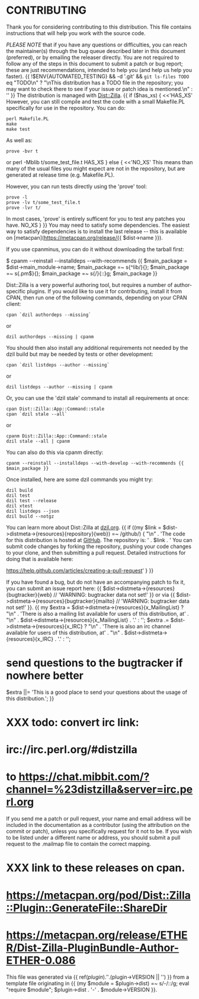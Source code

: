 
CONTRIBUTING
============

Thank you for considering contributing to this distribution.  This file
contains instructions that will help you work with the source code.

*PLEASE NOTE* that if you have any questions or difficulties, you can reach the
maintainer(s) through the bug queue described later in this document
(preferred), or by emailing the releaser directly. You are not required to
follow any of the steps in this document to submit a patch or bug report;
these are just recommendations, intended to help you (and help us help you
faster).
{{
!$ENV{AUTOMATED_TESTING} && -d '.git' && `git ls-files TODO` eq "TODO\n"
  ? "\nThis distribution has a TODO file in the repository; you may want to check
there to see if your issue or patch idea is mentioned.\n"
  : ''
}}
The distribution is managed with [Dist::Zilla](https://metacpan.org/release/Dist-Zilla).
{{ if ($has_xs) { <<'HAS_XS'
However, you can still compile and test the code with a small Makefile.PL
specifically for use in the repository.  You can do:

    perl Makefile.PL
    make
    make test

As well as:

    prove -bvr t
or
    perl -Mblib t/some_test_file.t
HAS_XS
} else { <<'NO_XS'
This means than many of the usual files you might expect are not in the
repository, but are generated at release time (e.g. Makefile.PL).

However, you can run tests directly using the 'prove' tool:

    prove -l
    prove -lv t/some_test_file.t
    prove -lvr t/

In most cases, 'prove' is entirely sufficent for you to test any
patches you have.
NO_XS
} }}
You may need to satisfy some dependencies.  The easiest way to satisfy
dependencies is to install the last release -- this is available on
[metacpan](https://metacpan.org/release/{{ $dist->name }}).

If you use cpanminus, you can do it without downloading the tarball first:

  $ cpanm --reinstall --installdeps --with-recommends {{
  $main_package = $dist->main_module->name;
  $main_package =~ s{^lib/}{};
  $main_package =~ s{\.pm$}{};
  $main_package =~ s{/}{::}g;
  $main_package
}}

Dist::Zilla is a very powerful authoring tool, but requires a number of
author-specific plugins.  If you would like to use it for contributing,
install it from CPAN, then run one of the following commands, depending on
your CPAN client:

    cpan `dzil authordeps --missing`

or

    dzil authordeps --missing | cpanm

You should then also install any additional requirements not needed by the
dzil build but may be needed by tests or other development:

    cpan `dzil listdeps --author --missing`

or

    dzil listdeps --author --missing | cpanm

Or, you can use the 'dzil stale' command to install all requirements at once:

    cpan Dist::Zilla::App::Command::stale
    cpan `dzil stale --all`

or

    cpanm Dist::Zilla::App::Command::stale
    dzil stale --all | cpanm

You can also do this via cpanm directly:

    cpanm --reinstall --installdeps --with-develop --with-recommends {{ $main_package }}

Once installed, here are some dzil commands you might try:

    dzil build
    dzil test
    dzil test --release
    dzil xtest
    dzil listdeps --json
    dzil build --notgz

You can learn more about Dist::Zilla at [dzil.org](http://dzil.org).
{{
if ((my $link = $dist->distmeta->{resources}{repository}{web}) =~ /github/) {
"\n" . 'The code for this distribution is hosted at [GitHub](https://github.com).
The repository is: ' . $link . '
You can submit code changes by forking the repository, pushing your code
changes to your clone, and then submitting a pull request. Detailed
instructions for doing that is available here:

https://help.github.com/articles/creating-a-pull-request' }
}}

If you have found a bug, but do not have an accompanying patch to fix it, you
can submit an issue report here:
{{ $dist->distmeta->{resources}{bugtracker}{web} // 'WARNING: bugtracker data not set!' }}
or via {{ $dist->distmeta->{resources}{bugtracker}{mailto} // 'WARNING: bugtracker data not set!' }}.
{{
my $extra = $dist->distmeta->{resources}{x_MailingList}
    ? "\n" . 'There is also a mailing list available for users of this distribution, at' . "\n" . $dist->distmeta->{resources}{x_MailingList} . '.'
    : '';
$extra .= $dist->distmeta->{resources}{x_IRC}
    ? "\n" . 'There is also an irc channel available for users of this distribution, at' . "\n" . $dist->distmeta->{resources}{x_IRC} . '.'
    : '';
# send questions to the bugtracker if nowhere better
$extra ||= 'This is a good place to send your questions about the usage of this distribution.';
}}
# XXX todo: convert irc link:
# irc://irc.perl.org/#distzilla
# to https://chat.mibbit.com/?channel=%23distzilla&server=irc.perl.org

If you send me a patch or pull request, your name and email address will be
included in the documentation as a contributor (using the attribution on the
commit or patch), unless you specifically request for it not to be.  If you
wish to be listed under a different name or address, you should submit a pull
request to the .mailmap file to contain the correct mapping.

# XXX link to these releases on cpan.
# https://metacpan.org/pod/Dist::Zilla::Plugin::GenerateFile::ShareDir
# https://metacpan.org/release/ETHER/Dist-Zilla-PluginBundle-Author-ETHER-0.086

This file was generated via {{ ref($plugin) . ' ' . ($plugin->VERSION || '<self>') }} from a
template file originating in {{
    (my $module = $plugin->dist) =~ s/-/::/g;
    eval "require $module";
    $plugin->dist . '-' . $module->VERSION
}}.
